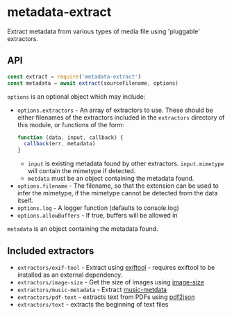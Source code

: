 # metadata-extract

Extract metadata from various types of media file using 'pluggable' extractors.

## API
```js
const extract = require('metadata-extract')
const metadata = await extract(sourceFilename, options)
```

`options` is an optional object which may include:
  - `options.extractors` - An array of extractors to use. These should be either filenames of the extractors included in the `extractors` directory of this module, or functions of the form: 
    ```js
    function (data, input, callback) {
      callback(err, metadata)
    }
    ```
    - `input` is existing metadata found by other extractors.  `input.mimetype` will contain the mimetype if detected.
    - `metdata` must be an object containing the metadata found.
  - `options.filename` - The filename, so that the extension can be used to infer the mimetype, if the mimetype cannot be detected from the data itself.
  - `options.log` - A logger function (defaults to console.log)
  - `options.allowBuffers` - If true, buffers will be allowed in 

`metadata` is an object containing the metadata found.

## Included extractors

- `extractors/exif-tool` - Extract using [exiftool](https://www.sno.phy.queensu.ca/~phil/exiftool/) - requires exiftool to be installed as an external dependency.
- `extractors/image-size` - Get the size of images using [image-size](https://github.com/image-size/image-size)
- `extractors/music-metadata` - Extract [music-metdata](https://github.com/borewit/music-metadata)
- `extractors/pdf-text` - extracts text from PDFs using [pdf2json](https://github.com/modesty/pdf2json)
- `extractors/text` - extracts the beginning of text files
